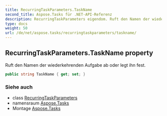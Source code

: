```yaml
---
title: RecurringTaskParameters.TaskName
second_title: Aspose.Tasks für .NET-API-Referenz
description: RecurringTaskParameters eigendom. Ruft den Namen der wiederkehrenden Aufgabe ab oder legt ihn fest.
type: docs
weight: 50
url: /de/net/aspose.tasks/recurringtaskparameters/taskname/
---
```

## RecurringTaskParameters.TaskName property

Ruft den Namen der wiederkehrenden Aufgabe ab oder legt ihn fest.

```csharp
public string TaskName { get; set; }
```

### Siehe auch

* class [RecurringTaskParameters](../)
* namensraum [Aspose.Tasks](../../recurringtaskparameters/)
* Montage [Aspose.Tasks](../../../)


